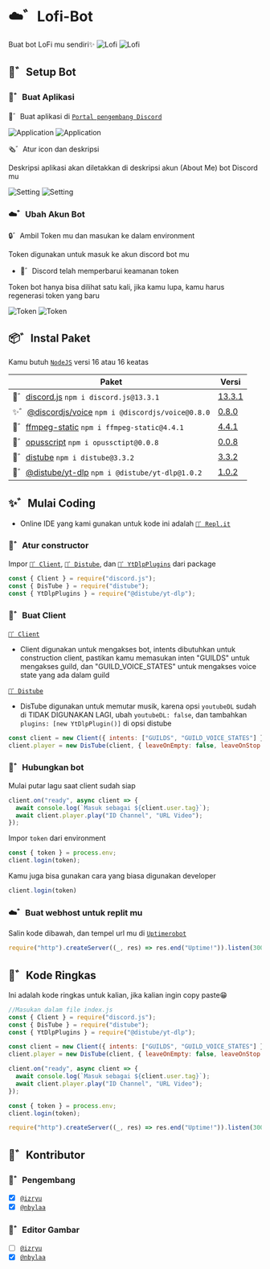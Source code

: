 # ☁️゛Lofi-Bot
Buat bot LoFi mu sendiri✨
![Lofi](./assets/lofi_black.png#gh-dark-mode-only)
![Lofi](./assets/lofi_white.png#gh-light-mode-only)

## 🍉゛Setup Bot
### 🥥゛Buat Aplikasi

🌿゛Buat aplikasi di [`Portal pengembang Discord`](https://discord.com/developers/applications)

![Application](./assets/aplikasi_dark.png#gh-dark-mode-only)
![Application](./assets/aplikasi_light.png#gh-light-mode-only)

🗞️゛Atur icon dan deskripsi

Deskripsi aplikasi akan diletakkan di deskripsi akun (About Me) bot Discord mu

![Setting](./assets/setting_dark.png#gh-dark-mode-only)
![Setting](./assets/setting_light.png#gh-light-mode-only)

### ☁️゛Ubah Akun Bot
🔒゛Ambil Token mu dan masukan ke dalam environment

Token digunakan untuk masuk ke akun discord bot mu
- 📣゛Discord telah memperbarui keamanan token

Token bot hanya bisa dilihat satu kali, jika kamu lupa, kamu harus regenerasi token yang baru

![Token](./assets/token_dark.png#gh-dark-mode-only)
![Token](./assets/token_light.png#gh-light-mode-only)

## 📦゛Instal Paket
Kamu butuh [`NodeJS`](https://nodejs.org) versi 16 atau 16 keatas

| Paket | Versi |
| - | - |
| 🥥゛[discord.js](https://www.npmjs.com/package/discord.js) `npm i discord.js@13.3.1` | [13.3.1](https://www.npmjs.com/package/discord.js/v/13.3.1) |
| ✨゛[@discordjs/voice](https://www.npmjs.com/package/@discordjs/voice) `npm i @discordjs/voice@0.8.0` | [0.8.0](https://www.npmjs.com/package/@discordjs/voice/v/0.8.0)|
| 🍃゛[ffmpeg-static](https://www.npmjs.com/package/ffmpeg-static) `npm i ffmpeg-static@4.4.1` | [4.4.1](https://www.npmjs.com/package/ffmpeg-static/v/4.4.1) |
| 🌸゛[opusscript](https://www.npmjs.com/package/opusscript) `npm i opussctipt@0.0.8` | [0.0.8](https://www.npmjs.com/package/opusscript/v/0.0.8) |
| 🌙゛[distube](https://www.npmjs.com/package/distube) `npm i distube@3.3.2` | [3.3.2](https://www.npmjs.com/package/distube/v/3.3.2) |
| 🌴゛[@distube/yt-dlp](https://www.npmjs.com/package/@distube/yt-dlp) `npm i @distube/yt-dlp@1.0.2` | [1.0.2](https://npmjs.com/package/@distube/yt-dlp/v/1.0.2) |

## ✨゛Mulai Coding

- Online IDE yang kami gunakan untuk kode ini adalah [`🍫゛Repl.it`](https://replit.com)

### 🍃゛Atur constructor
Impor [`🥥゛Client`](https://github.com/discordjs/discord.js/blob/main/packages/discord.js/src/client/Client.js), [`🌙゛Distube`](https://github.com/skick1234/DisTube/blob/main/src/DisTube.ts), dan [`🌴゛YtDlpPlugins`](https://github.com/distubejs/yt-dlp/blob/main/src/index.ts) dari package
```js
const { Client } = require("discord.js");
const { DisTube } = require("distube");
const { YtDlpPlugins } = require("@distube/yt-dlp");
```
### 🌸゛Buat Client
[`🥥゛Client`](https://github.com/discordjs/discord.js/blob/main/packages/discord.js/src/client/Client.js)
- Client digunakan untuk mengakses bot, intents dibutuhkan untuk construction client, pastikan kamu memasukan inten "GUILDS" untuk mengakses guild, dan "GUILD_VOICE_STATES" untuk mengakses voice state yang ada dalam guild

[`🌙゛Distube`](https://github.com/skick1234/DisTube/blob/main/src/DisTube.ts)
- DisTube digunakan untuk memutar musik, karena opsi `youtubeDL` sudah di TIDAK DIGUNAKAN LAGI, ubah `youtubeDL: false`, dan tambahkan `plugins: [new YtDlpPlugin()]` di opsi distube
```js
const client = new Client({ intents: ["GUILDS", "GUILD_VOICE_STATES"] });
client.player = new DisTube(client, { leaveOnEmpty: false, leaveOnStop: false, youtubeDL: false, plugins: [new YtDlpPlugin()] });
```
### 🌙゛Hubungkan bot
Mulai putar lagu saat client sudah siap
```js
client.on("ready", async client => {
  await console.log(`Masuk sebagai ${client.user.tag}`);
  await client.player.play("ID Channel", "URL Video");
});
```
Impor `token` dari environment
```js
const { token } = process.env;
client.login(token);
```
Kamu juga bisa gunakan cara yang biasa digunakan developer
```js
client.login(token)
```

### ☁️゛Buat webhost untuk replit mu
Salin kode dibawah, dan tempel url mu di [`Uptimerobot`](https://uptimerobot.com)
```js
require("http").createServer((_, res) => res.end("Uptime!")).listen(3000)
```
## 🏓゛Kode Ringkas
Ini adalah kode ringkas untuk kalian, jika kalian ingin copy paste😁
```js
//Masukan dalam file index.js
const { Client } = require("discord.js");
const { DisTube } = require("distube");
const { YtDlpPlugins } = require("@distube/yt-dlp");

const client = new Client({ intents: ["GUILDS", "GUILD_VOICE_STATES"] });
client.player = new DisTube(client, { leaveOnEmpty: false, leaveOnStop: false, youtubeDL: false, plugins: [new YtDlpPlugin()] });

client.on("ready", async client => {
  await console.log(`Masuk sebagai ${client.user.tag}`);
  await client.player.play("ID Channel", "URL Video");
});

const { token } = process.env;
client.login(token);

require("http").createServer((_, res) => res.end("Uptime!")).listen(3000)
```
## 💫゛Kontributor
### 🥥゛Pengembang
- [x] [`@izryu`](https://github.com/izryu)
- [x] [`@nbylaa`](https://github.com/nbylaa)
### 🍫゛Editor Gambar
- [ ] [`@izryu`](https://github.com/izryu)
- [x] [`@nbylaa`](https://github.com/nbylaa)
